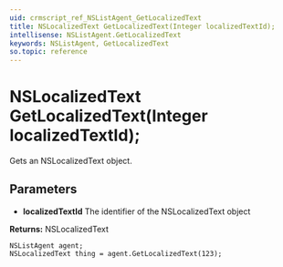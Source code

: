 ```yaml
---
uid: crmscript_ref_NSListAgent_GetLocalizedText
title: NSLocalizedText GetLocalizedText(Integer localizedTextId);
intellisense: NSListAgent.GetLocalizedText
keywords: NSListAgent, GetLocalizedText
so.topic: reference
---
```


# NSLocalizedText GetLocalizedText(Integer localizedTextId);

Gets an NSLocalizedText object.

## Parameters

* **localizedTextId** The identifier of the NSLocalizedText object

**Returns:** NSLocalizedText

```crmscript
NSListAgent agent;
NSLocalizedText thing = agent.GetLocalizedText(123);
```

